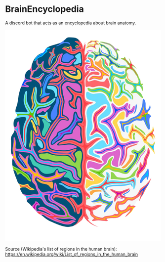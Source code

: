 # BrainEncyclopedia
A discord bot that acts as an encyclopedia about brain anatomy.

![alt text](https://github.com/YasPHP/BrainEncyclopedia/blob/main/encyclopedia_brain_logo.png?raw=true)

Source (Wikipedia's list of regions in the human brain): https://en.wikipedia.org/wiki/List_of_regions_in_the_human_brain
